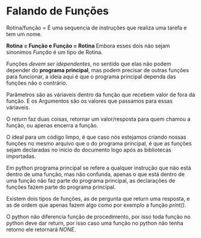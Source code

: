 # Falando de Funções

Rotina/função = É uma sequencia de instruções que realiza uma tarefa e tem um nome.

**Rotina = Função e Função = Rotina** Embora esses dois não sejam sinonimos _Função_ é  um tipo de Rotina.

Funções _devem ser idependentes_, no sentido que elas não podem depender do **programa principal**, mas podem precisar de outras funções para funcionar, a ideia aqui é que o programa principal dependa das funções não o contrário.

Parâmetros são as váriaveis dentro da função que recebem valor de fora da função.
E os Argumentos são os valores que passamos para essas váriaveis.

O _return_ faz duas coisas, retornar um valor/resposta para quem chamou a função, ou apenas encerra a função.

O ideal para um código limpo, é que caso nós estejamos criando nossas funções no mesmo arquivo que o do programa principal, é que as funções sejam declaradas no inicio do documento logo após as bibliotecas importadas.

Em python programa principal se refere a qualquer instrução que não está dentro de uma função, mas não confunda, apenas o que está dentro de uma função não faz parte do programa principal, as declarações de funções fazem parte do programa principal.

Existem dois tipos de funções, as de pergunta que return uma resposta, e as de ordem que apenas fazem algo como por exemplo a função _print()_.

O python não diferencia função de procedimento, por isso toda função no python deve dar return, por isso caso uma função no python não tenha retorno ele retornará _NONE_.